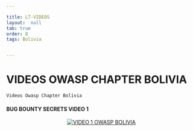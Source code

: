 ```yaml
---

title: LT-VIDEOS
layout:  null
tab: true
order: 8
tags: Bolivia


---
```

# VIDEOS OWASP CHAPTER BOLIVIA

```
Videos Owasp Chapter Bolivia
```

#### BUG BOUNTY SECRETS VIDEO 1

<div align="center">
  <a href="https://www.youtube.com/watch?v=DIO3WycanCg"><img src="/www-chapter-bolivia/assets/images/video1.png" alt="VIDEO 1 OWASP BOLIVIA"></a>
</div>


<style>
img[alt="FOTO1"] { 
  max-width:  400px; 
  display: block;
}
.tabla2{
    font-size:13px;
}
.tabla1{
    font-size:13px;
}
</style> 